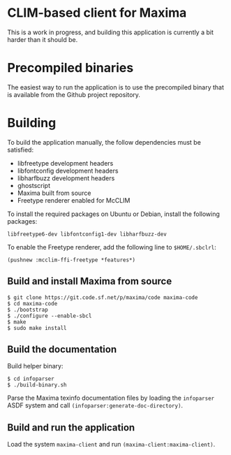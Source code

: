 CLIM-based client for Maxima
============================

This is a work in progress, and building this application is currently
a bit harder than it should be.

Precompiled binaries
====================

The easiest way to run the application is to use the precompiled
binary that is available from the Github project repository.

Building
========

To build the application manually, the follow dependencies must be satisfied:

  - libfreetype development headers
  - libfontconfig development headers
  - libharfbuzz development headers
  - ghostscript
  - Maxima built from source
  - Freetype renderer enabled for McCLIM

To install the required packages on Ubuntu or Debian, install the
following packages:

```
libfreetype6-dev libfontconfig1-dev libharfbuzz-dev
```

To enable the Freetype renderer, add the following line to
`$HOME/.sbclrl`:

```
(pushnew :mcclim-ffi-freetype *features*)
```

Build and install Maxima from source
------------------------------------

```
$ git clone https://git.code.sf.net/p/maxima/code maxima-code
$ cd maxima-code
$ ./bootstrap
$ ./configure --enable-sbcl
$ make
$ sudo make install
```

Build the documentation
-----------------------

Build helper binary:

```
$ cd infoparser
$ ./build-binary.sh

```

Parse the Maxima texinfo documentation files by loading the
`infoparser` ASDF system and call
`(infoparser:generate-doc-directory)`.


Build and run the application
-----------------------------

Load the system `maxima-client` and run
`(maxima-client:maxima-client)`.

